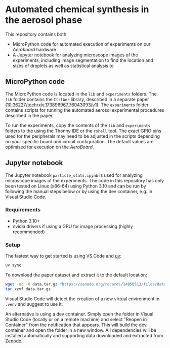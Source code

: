 # Automated chemical synthesis in the aerosol phase
This repository contains both

* MicroPython code for automated execution of experiments on our *Aeroboard* hardware
* A Jupyter notebook for analyzing microscope images of the experiments, including image segmentation to find the location and sizes of droplets as well as statistical analysis to 

## MicroPython code
The MicroPython code is located in the `lib` and `experiments` folders. The `lib` folder contains the `CtrlAer` library, described in a separate paper ([10.36227/techrxiv.173896967.76043093/v1]). The `experiments` folder contains  scripts for running the automated aerosol experimental procedures described in the paper.

To run the experiments, copy the contents of the `lib` and `experiments` folders to the using the Thonny IDE or the `rshell` tool. The exact GPIO pins used for the peripherals may need to be adjusted in the scripts depending on your specific board and circuit configuration. The default values are optimised for execution on the *AeroBoard*.

## Jupyter notebook
The Jupyter notebook `particle_stats.ipynb` is used for analyzing microscope images of the experiments. The code in this repository has only been tested on Linux (x86-64) using Python 3.10 and can be run by following the manual steps below or by using the dev container, e.g. in Visual Studio Code.

### Requirements
* Python 3.10+
* nvidia drivers if using a GPU for image processing (highly recommended)

### Setup
The fastest way to get started is using VS Code and [uv](https://astral.sh/uv):
```sh
uv sync
```

To download the paper dataset and extract it to the default location:
```sh
wget -nc -O data.tar.gz "https://zenodo.org/records/14850513/files/data.tar.gz?download=1"
tar xzvf data.tar.gz
```

Visual Studio Code will detect the creation of a new virtual environment in `.venv` and suggest to use it.

An alternative is using a dev container. Simply open the folder in Visual Studio Code (locally or on a remote machine) and select "Reopen in Container" from the notification that appears. This will build the dev container and open the folder in a new window. All dependencies will be installed automatically and supporting data downloaded and extracted from Zenodo.

[10.36227/techrxiv.173896967.76043093/v1]: https://doi.org/10.36227/techrxiv.173896967.76043093/v1